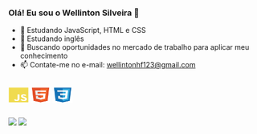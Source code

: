 ### Olá! Eu sou o Wellinton Silveira 👋


- 📖 Estudando JavaScript, HTML e CSS
- 📑 Estudando inglês
- 👔 Buscando oportunidades no mercado de trabalho para aplicar meu conhecimento
- 📫 Contate-me no e-mail: wellintonhf123@gmail.com
 

<div style="display: inline_block"><br>
  <img align="center" alt="Wellinton-Js" height="30" width="40" src="https://raw.githubusercontent.com/devicons/devicon/master/icons/javascript/javascript-plain.svg">
  <img align="center" alt="Wellinton-HTML" height="30" width="40" src="https://raw.githubusercontent.com/devicons/devicon/master/icons/html5/html5-original.svg">
  <img align="center" alt="Wellinton-CSS" height="30" width="40" src="https://raw.githubusercontent.com/devicons/devicon/master/icons/css3/css3-original.svg">
</div>

##
 
<div> 
  <a href="https://www.instagram.com/wellinton_silveira_" target="_blank"><img src="https://img.shields.io/badge/-Instagram-%23E4405F?style=for-the-badge&logo=instagram&logoColor=white" target="_blank"></a>
  <a href="https://www.linkedin.com/in/wellinton-silveira-625165220/" target="_blank"><img src="https://img.shields.io/badge/-LinkedIn-%230077B5?style=for-the-badge&logo=linkedin&logoColor=white" target="_blank"></a> 
</div>

